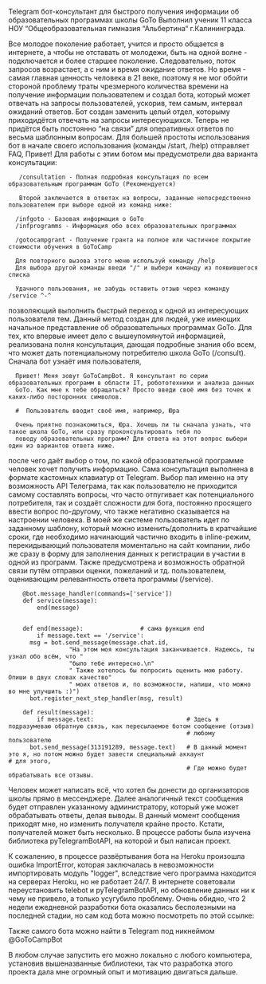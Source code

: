 Telegram бот-консультант для быстрого получения информации об образовательных программах школы GoTo 
Выполнил ученик 11 класса НОУ “Общеобразовательная гимназия “Альбертина“ г.Калининграда.

Все молодое поколение работает, учится и просто общается в интернете, а чтобы не отставать от молодежи, 
быть на одной волне - подключается и более старшее поколение. Следовательно, поток запросов возрастает, а с ним и время ожидание ответов.
Но время - самая главная ценность человека в 21 веке, поэтому я не мог обойти стороной проблему траты чрезмерного количества времени 
на получение информации пользователем и создал бота, который может отвечать на запросы пользователей, ускорив, тем самым, интервал 
ожиданий ответов. Бот создан заменить целый отдел, которыму приходидётся отвечать на запросы интересующихся. Теперь не придётся быть 
постоянно “на связи” для оперативных ответов по весьма шаблонным вопросам. Для большей простоты использования бот в начале своего 
использования (команды /start, /help) отправляет FAQ,
Привет! Для работы с этим ботом мы предусмотрели два варианта консультации: 

       /consultation - Полная подробная консультация по всем образовательным программам GoTo (Рекомендуется) 

       Второй заключается в ответах на вопросы, заданные непосредственно пользователем при выборе одной из команд ниже: 

      /infgoto - Базовая информация о GoTo 
      /infprogramms - Информация обо всех образовательных программах 

      /gotocampgrant - Получение гранта на полное или частичное покрытие стоимости обучения в GoToCamp 

      Для повторного вызова этого меню используй команду /help 
      Для выбора другой команды введи "/" и выбери команду из появившегося списка 

      Удачного пользования, не забудь оставить отзыв через команду /service ^-^

позволяющий выполнить быстрый переход к одной из интересующих пользователя тем. Данный метод создан для людей, уже имеющих начальное 
представление об образовательных программах GoTo. Для тех, кто впервые имеет дело с вышеупомянутой информацией, реализована полня 
консультация, дающая подробные знания обо всем, что может дать потенциальному потребителю школа GoTo (/consult). Сначала бот узнаёт
имя пользователя,

      Привет! Меня зовут GoToCampBot. Я консультант по серии образовательных программ в области IT, робототехники и анализа данных
      GoTo. Как мне к тебе обращаться? Просто введи своё имя без точек и каких-либо посторонних символов.

      #  Пользователь вводит своё имя, например, Юра

      Очень приятно познакомиться, Юра. Хочешь ли ты сначала узнать, что такое школа GoTo, или сразу проконсультировать тебя по 
      поводу образовательных программ? Для ответа на этот вопрос выбери один из вариантов ответа ниже.
    
после чего даёт выбор о том, по какой образовательной программе человек хочет получить информацию. Сама консультация выполнена 
в формате кастомных клавиатур от Telegram. Выбор пал именно на эту возможность API Телеграма, так как пользователю не приходится
самому составлять вопросы, что часто отпугивает как потенциального потребителя, так и создаёт сложности для бота, постоянно
просящего ввести вопрос по-другому, что также негативно сказывается на настроении человека. В моей же системе пользователь идет 
по заданному шаблону, который можно изменить/дополнить в кратчайшие сроки, где необходимо начинающий частично входить в inline-режим,
перекидывающий пользователя моментально на сайт компании, либо же сразу в форму для заполнения данных к регистрации в участии в 
одной из программ. Также предусмотрена и возможность обратной связи путём отправки оценки, пожеланий и тд. пользователем, 
оценивающим релевантность ответа программы (/service).

        @bot.message_handler(commands=['service'])
        def service(message):
            end(message)


        def end(message):                # сама функция end
            if message.text == '/service':
          msg = bot.send_message(message.chat.id,
                     "На этом моя консультация заканчивается. Надеюсь, ты узнал обо всём, что "
                     "было тебе интересно.\n"
                     " Также хотелось бы попросить оценить мою работу. Опиши в двух словах качество"
                     " моих ответов и, по возможности, напиши, что можно во мне улучшить :)")
          bot.register_next_step_handler(msg, result)

        def result(message):
            if message.text:                          # Здесь я подразумеваю обратную связь, как пересылаемое ботом сообщение (отзыв)
                                                      # любому пользователю
          bot.send_message(313191289, message.text)   # В данный момент это я, но потом можно будет завести специальный аккаунт 								     # для этого,
                                                      # Где можно будет обрабатывать все отзывы.
                        
Человек может написать всё, что хотел бы донести до организаторов школы прямо в мессенджере. Далее аналогичный текст сообщения 
будет отправлен указанному администратору, который уже может обрабатывать ответы, делая выводы. В данный момент сообщения приходят
мне, но изменить получателя крайне просто. Кстати, получателей может быть несколько. В процессе работы была изучена библиотека 
pyTelegramBotAPI, на которой и был написан проект. 

К сожалению, в процессе развёртывания бота на Heroku произошла ошибка ImportError, которая заключалась в невозможности импортировать модуль "logger", вследствие чего программа находится на серверах Heroku, но не работает 24/7. В интернете советовали переустановить telebot и pyTelegramBotAPI, но обновление данных ни к чему не привело, а только усугубило проблему. Очень обидно, что 2 недели ежедневной разработки бота оказались бесполезными на последней стадии, но сам код бота можно посмотреть по этой ссылке:

Также самого бота можно найти в Telegram под никнеймом @GoToCampBot

В любом случае запустить его можно локально с любого компьютера, установив вышеназванные библиотеки, так что разработка этого проекта дала мне огромный опыт и мотивацию двигаться дальше.

